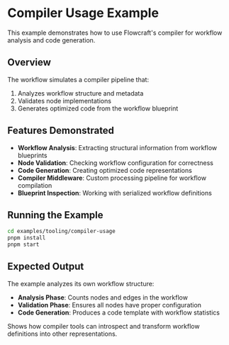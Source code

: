 # Compiler Usage Example

This example demonstrates how to use Flowcraft's compiler for workflow analysis and code generation.

## Overview

The workflow simulates a compiler pipeline that:
1. Analyzes workflow structure and metadata
2. Validates node implementations
3. Generates optimized code from the workflow blueprint

## Features Demonstrated

- **Workflow Analysis**: Extracting structural information from workflow blueprints
- **Node Validation**: Checking workflow configuration for correctness
- **Code Generation**: Creating optimized code representations
- **Compiler Middleware**: Custom processing pipeline for workflow compilation
- **Blueprint Inspection**: Working with serialized workflow definitions

## Running the Example

```bash
cd examples/tooling/compiler-usage
pnpm install
pnpm start
```

## Expected Output

The example analyzes its own workflow structure:

- **Analysis Phase**: Counts nodes and edges in the workflow
- **Validation Phase**: Ensures all nodes have proper configuration
- **Code Generation**: Produces a code template with workflow statistics

Shows how compiler tools can introspect and transform workflow definitions into other representations.